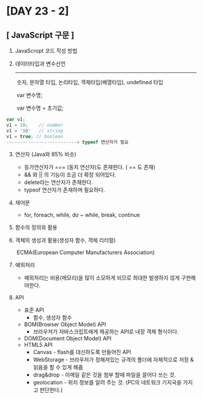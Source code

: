 # [DAY 23 - 2]



## [ JavaScript 구문 ]

1. JavaScropt 코드 작성 방법

   

2. 데이터타입과 변수선언

   -------------------

   ​	숫자, 문자열 타입, 논리타입, 객체타입(배열타입), undefined 타입

   ​	var 변수명;

   ​	var 변수명 = 초기값;

```javascript
var v1;
v1 = 10;	// number
v1 = '10'	// string
v1 = true; // boolean
--------------------------> typeof 연산자가 필요
```



3. 연산자 (Java와 85% 비슷) 
   - 등가연산자가 === (동치 연산자)도 존재한다. ( == 도 존재)
   - && 와 || 의 기능이 조금 더 확장 되어있다.
   - delete라는 연산자가 존재한다.
   - typeof 연산자가 존재하며 필요하다.



4. 제어문

   - for, foreach, while, do ~ while, break, continue

     

5. 함수의 정의와 활용

   

6. 객체의 생성과 활용(생성자 함수, 객체 리터럴)

   ​									ECMA(European Computer Manufacturers Association)

   

7. 예외처리

   - 예외처리는 비용(메모리)을 많이 소모하게 되므로 최대한 발생하지 않게 구현해야한다.

     

8. API

   - 표준 API
     - 함수, 생성자 함수
   - BOM(Browser Object Model) API 
     - 브라우저가 자바스크립트에게 제공하는 API로 내장 객체 형식이다.
   - DOM(Document Object Model) API 
   - HTML5 API
     - Canvas - flash를 대신하도록 만들어진 API
     - WebStorage - 브라우저가 정해져있는 규격의 폴더에 자체적으로 저장 & 읽음을 할 수 있게 해줌
     - drag&drop - 이메일 같은 것을 첨부 할때 파일을 끌어다 쓰는 것.
     - geolocation - 위치 정보를 알려 주는 것. (PC의 네트워크 기지국을 가지고 판단한다.)